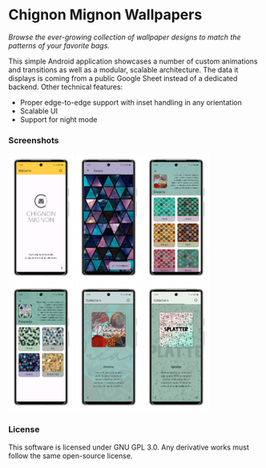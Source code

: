 # Chignon Mignon Wallpapers
*Browse the ever-growing collection of wallpaper designs to match the patterns of your favorite bags.*

This simple Android application showcases a number of custom animations and transitions as well as a modular, scalable architecture. The data it displays is coming from a public
Google Sheet instead of a dedicated backend. Other technical features:
- Proper edge-to-edge support with inset handling in any orientation
- Scalable UI
- Support for night mode

### Screenshots

<img src="screenshots/01.png" width="26%" /> <img src="screenshots/02.png" width="26%" />
<img src="screenshots/03.png" width="26%" /> <img src="screenshots/04.png" width="26%" />
<img src="screenshots/05.png" width="26%" /> <img src="screenshots/06.png" width="26%" />

### License

This software is licensed under GNU GPL 3.0. Any derivative works must follow the same open-source license. 